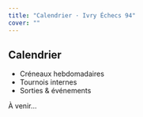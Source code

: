 ```yaml
---
title: "Calendrier · Ivry Échecs 94"
cover: ""
---
```


<section class="container">
<h1 class="section-title">Calendrier</h1>
<ul>
<li>Créneaux hebdomadaires</li>
<li>Tournois internes</li>
<li>Sorties &amp; événements</li>
</ul>
<p>À venir…</p>
</section>
